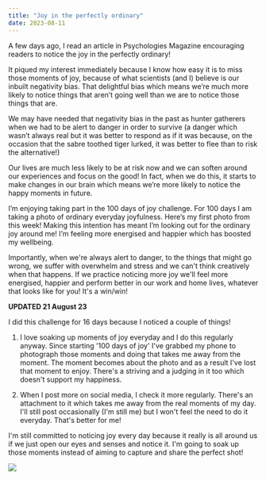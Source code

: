 ```yaml
---
title: "Joy in the perfectly ordinary"
date: 2023-08-11
---
```

A few days ago, I read an article in Psychologies Magazine encouraging readers to notice the joy in the perfectly ordinary! 

It piqued my interest immediately because I know how easy it is to miss those moments of joy, because of what scientists (and I) believe is our inbuilt negativity bias. That delightful bias which means we’re much more likely to notice things that aren’t going well than we are to notice those things that are. 

We may have needed that negativity bias in the past as hunter gatherers when we had to be alert to danger in order to survive (a danger which wasn’t always real but it was better to respond as if it was because, on the occasion that the sabre toothed tiger lurked, it was better to flee than to risk the alternative!) 

Our lives are much less likely to be at risk now and we can soften around our experiences and focus on the good! In fact, when we do this, it starts to make changes in our brain which means we’re more likely to notice the happy moments in future.

I’m enjoying taking part in the 100 days of joy challenge. For 100 days I am taking a photo of ordinary everyday joyfulness. Here’s my first photo from this week! Making this intention has meant I’m looking out for the ordinary joy around me! I’m feeling more energised and happier which has boosted my wellbeing. 

Importantly, when we're always alert to danger, to the things that might go wrong, we suffer with overwhelm and stress and we can't think creatively when that happens. If we practice noticing more joy we'll feel more energised, happier and perform better in our work and home lives, whatever that looks like for you! It's a win/win!

**UPDATED 21 August 23**

I did this challenge for 16 days because I noticed a couple of things!

1) I love soaking up moments of joy everyday and I do this regularly anyway. Since starting '100 days of joy' I've grabbed my phone to photograph those moments and doing that takes me away from the moment. The moment becomes about the photo and as a result I've lost that moment to enjoy. There's a striving and a judging in it too which doesn't support my happiness.

2) When I post more on social media, I check it more regularly. There's an attachment to it which takes me away from the real moments of my day. I'll still post occasionally (I'm still me) but I won't feel the need to do it everyday. That's better for me!

I'm still committed to noticing joy every day because it really is all around us if we just open our eyes and senses and notice it. I'm going to soak up those moments instead of aiming to capture and share the perfect shot!

![](/images/blog/Sunflower.jpg) 